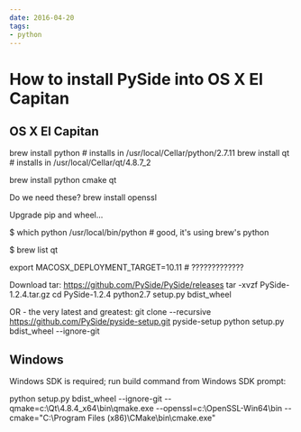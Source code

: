 ```yaml
---
date: 2016-04-20
tags:
- python
---
```


# How to install PySide into OS X El Capitan

<!-- more -->

## OS X El Capitan

brew install python  # installs in /usr/local/Cellar/python/2.7.11
brew install qt  # installs in /usr/local/Cellar/qt/4.8.7_2

brew install python cmake qt

Do we need these?
brew install openssl

Upgrade pip and wheel...

$ which python
/usr/local/bin/python  # good, it's using brew's python

$ brew list qt

export MACOSX_DEPLOYMENT_TARGET=10.11  # ?????????????

Download tar:
https://github.com/PySide/PySide/releases
tar -xvzf PySide-1.2.4.tar.gz
cd PySide-1.2.4
python2.7 setup.py bdist_wheel

OR - the very latest and greatest:
git clone --recursive https://github.com/PySide/pyside-setup.git pyside-setup
python setup.py bdist_wheel --ignore-git





## Windows

Windows SDK is required; run build command from Windows SDK prompt:

python setup.py bdist_wheel --ignore-git --qmake=c:\Qt\4.8.4_x64\bin\qmake.exe --openssl=c:\OpenSSL-Win64\bin --cmake="C:\Program Files (x86)\CMake\bin\cmake.exe"